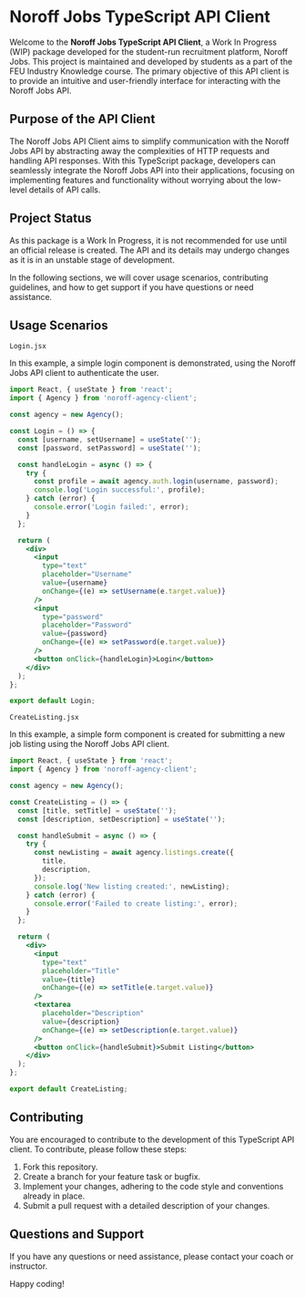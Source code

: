 # Noroff Jobs TypeScript API Client

Welcome to the **Noroff Jobs TypeScript API Client**,  a Work In Progress (WIP) package developed for the student-run recruitment platform, Noroff Jobs. This project is maintained and developed by students as a part of the FEU Industry Knowledge course. The primary objective of this API client is to provide an intuitive and user-friendly interface for interacting with the Noroff Jobs API.

## Purpose of the API Client

The Noroff Jobs API Client aims to simplify communication with the Noroff Jobs API by abstracting away the complexities of HTTP requests and handling API responses. With this TypeScript package, developers can seamlessly integrate the Noroff Jobs API into their applications, focusing on implementing features and functionality without worrying about the low-level details of API calls.

## Project Status

As this package is a Work In Progress, it is not recommended for use until an official release is created. The API and its details may undergo changes as it is in an unstable stage of development.

In the following sections, we will cover usage scenarios, contributing guidelines, and how to get support if you have questions or need assistance.

## Usage Scenarios

`Login.jsx`

In this example, a simple login component is demonstrated, using the Noroff Jobs API client to authenticate the user.

```jsx
import React, { useState } from 'react';
import { Agency } from 'noroff-agency-client';

const agency = new Agency();

const Login = () => {
  const [username, setUsername] = useState('');
  const [password, setPassword] = useState('');

  const handleLogin = async () => {
    try {
      const profile = await agency.auth.login(username, password);
      console.log('Login successful:', profile);
    } catch (error) {
      console.error('Login failed:', error);
    }
  };

  return (
    <div>
      <input
        type="text"
        placeholder="Username"
        value={username}
        onChange={(e) => setUsername(e.target.value)}
      />
      <input
        type="password"
        placeholder="Password"
        value={password}
        onChange={(e) => setPassword(e.target.value)}
      />
      <button onClick={handleLogin}>Login</button>
    </div>
  );
};

export default Login;
```

`CreateListing.jsx`

In this example, a simple form component is created for submitting a new job listing using the Noroff Jobs API client.

```jsx
import React, { useState } from 'react';
import { Agency } from 'noroff-agency-client';

const agency = new Agency();

const CreateListing = () => {
  const [title, setTitle] = useState('');
  const [description, setDescription] = useState('');

  const handleSubmit = async () => {
    try {
      const newListing = await agency.listings.create({
        title,
        description,
      });
      console.log('New listing created:', newListing);
    } catch (error) {
      console.error('Failed to create listing:', error);
    }
  };

  return (
    <div>
      <input
        type="text"
        placeholder="Title"
        value={title}
        onChange={(e) => setTitle(e.target.value)}
      />
      <textarea
        placeholder="Description"
        value={description}
        onChange={(e) => setDescription(e.target.value)}
      />
      <button onClick={handleSubmit}>Submit Listing</button>
    </div>
  );
};

export default CreateListing;
```

## Contributing

You are encouraged to contribute to the development of this TypeScript API client. To contribute, please follow these steps:

1.  Fork this repository.
2.  Create a branch for your feature task or bugfix.
3.  Implement your changes, adhering to the code style and conventions already in place.
4.  Submit a pull request with a detailed description of your changes.

## Questions and Support

If you have any questions or need assistance, please contact your coach or instructor.

Happy coding!
